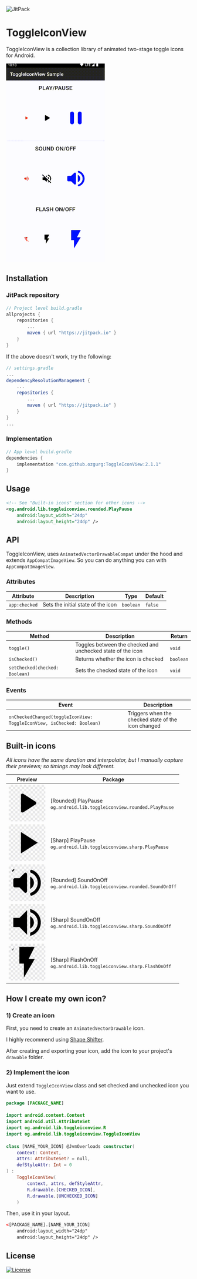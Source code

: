 ![JitPack](https://img.shields.io/jitpack/v/github/ozgurg/ToggleIconView)

# ToggleIconView

ToggleIconView is a collection library of animated two-stage toggle icons for Android.

![](https://raw.githubusercontent.com/ozgurg/ToggleIconView/master/.github/sample.gif)

## Installation

### JitPack repository

```gradle
// Project level build.gradle
allprojects {
    repositories {
        ...
        maven { url "https://jitpack.io" }
    }
}
```

If the above doesn't work, try the following:

```gradle
// settings.gradle
...
dependencyResolutionManagement {
    ...
    repositories {
        ...
        maven { url "https://jitpack.io" }
    }
}
...
```

### Implementation
```gradle
// App level build.gradle
dependencies {
    implementation "com.github.ozgurg:ToggleIconView:2.1.1"
}
```

## Usage

``` xml
<!-- See "Built-in icons" section for other icons -->
<og.android.lib.toggleiconview.rounded.PlayPause
    android:layout_width="24dp"
    android:layout_height="24dp" />
```

## API

ToggleIconView, uses `AnimatedVectorDrawableCompat` under the hood and extends `AppCompatImageView`. So you can do
anything you can with `AppCompatImageView`.

### Attributes

| Attribute     | Description                        | Type      | Default |
|---------------|------------------------------------|-----------|---------|
| `app:checked` | Sets the initial state of the icon | `boolean` | `false` |

### Methods

| Method                         | Description                                                 | Return    |
|--------------------------------|-------------------------------------------------------------|-----------|
| `toggle()`                     | Toggles between the checked and unchecked state of the icon | `void`    |
| `isChecked()`                  | Returns whether the icon is checked                         | `boolean` |
| `setChecked(checked: Boolean)` | Sets the checked state of the icon                          | `void`    |

### Events

| Event                                                                  | Description                                        |
|------------------------------------------------------------------------|----------------------------------------------------|
| `onCheckedChanged(toggleIconView: ToggleIconView, isChecked: Boolean)` | Triggers when the checked state of the icon changed |

## Built-in icons

_All icons have the same duration and interpolator, but I manually capture their previews; so timings may look different._

| Preview                                                                                                    | Package                                                                      |
|------------------------------------------------------------------------------------------------------------|------------------------------------------------------------------------------|
| ![](https://raw.githubusercontent.com/ozgurg/ToggleIconView/master/.github/preview/rounded/PlayPause.gif)  | [Rounded] PlayPause<br />`og.android.lib.toggleiconview.rounded.PlayPause`   |
| ![](https://raw.githubusercontent.com/ozgurg/ToggleIconView/master/.github/preview/sharp/PlayPause.gif)    | [Sharp] PlayPause<br />`og.android.lib.toggleiconview.sharp.PlayPause`       |
| ![](https://raw.githubusercontent.com/ozgurg/ToggleIconView/master/.github/preview/rounded/SoundOnOff.gif) | [Rounded] SoundOnOff<br />`og.android.lib.toggleiconview.rounded.SoundOnOff` |
| ![](https://raw.githubusercontent.com/ozgurg/ToggleIconView/master/.github/preview/sharp/SoundOnOff.gif) | [Sharp] SoundOnOff<br />`og.android.lib.toggleiconview.sharp.SoundOnOff` |
| ![](https://raw.githubusercontent.com/ozgurg/ToggleIconView/master/.github/preview/sharp/FlashOnOff.gif)   | [Sharp] FlashOnOff<br />`og.android.lib.toggleiconview.sharp.FlashOnOff`     |

## How I create my own icon?

### 1) Create an icon

First, you need to create an `AnimatedVectorDrawable` icon.

I highly recommend using [Shape Shifter](https://shapeshifter.design/).

After creating and exporting your icon, add the icon to your project's `drawable` folder.

### 2) Implement the icon

Just extend `ToggleIconView` class and set checked and unchecked icon you want to use.

``` kotlin
package [PACKAGE_NAME]
  
import android.content.Context  
import android.util.AttributeSet  
import og.android.lib.toggleiconview.R  
import og.android.lib.toggleiconview.ToggleIconView  
  
class [NAME_YOUR_ICON] @JvmOverloads constructor(  
    context: Context,  
    attrs: AttributeSet? = null,  
    defStyleAttr: Int = 0  
) :  
    ToggleIconView(  
        context, attrs, defStyleAttr,  
        R.drawable.[CHECKED_ICON],  
        R.drawable.[UNCHECKED_ICON]  
    )
```

Then, use it in your layout.

``` xml
<[PACKAGE_NAME].[NAME_YOUR_ICON]
    android:layout_width="24dp"
    android:layout_height="24dp" />
```

## License

[![License](https://img.shields.io/github/license/ozgurg/ToggleIconView)](https://github.com/ozgurg/ToggleIconView/blob/main/LICENSE)
